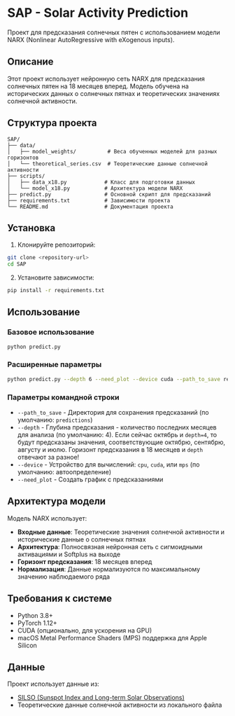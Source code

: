 # SAP - Solar Activity Prediction

Проект для предсказания солнечных пятен с использованием модели NARX (Nonlinear AutoRegressive with eXogenous inputs).

## Описание

Этот проект использует нейронную сеть NARX для предсказания солнечных пятен на 18 месяцев вперед. Модель обучена на исторических данных о солнечных пятнах и теоретических значениях солнечной активности.

## Структура проекта

```
SAP/
├── data/
│   ├── model_weights/          # Веса обученных моделей для разных горизонтов
│   └── theoretical_series.csv  # Теоретические данные солнечной активности
├── scripts/
│   ├── data_x18.py            # Класс для подготовки данных
│   └── model_x18.py           # Архитектура модели NARX
├── predict.py                 # Основной скрипт для предсказаний
├── requirements.txt           # Зависимости проекта
└── README.md                  # Документация проекта
```

## Установка

1. Клонируйте репозиторий:
```bash
git clone <repository-url>
cd SAP
```

2. Установите зависимости:
```bash
pip install -r requirements.txt
```

## Использование

### Базовое использование

```bash
python predict.py
```

### Расширенные параметры

```bash
python predict.py --depth 6 --need_plot --device cuda --path_to_save results
```

### Параметры командной строки

- `--path_to_save` - Директория для сохранения предсказаний (по умолчанию: `predictions`)
- `--depth` - Глубина предсказания - количество последних месяцев для анализа (по умолчанию: 4). Если сейчас октябрь и `depth=4`, то будут предсказаны значения, соответствующие октябрю, сентябрю, августу и июлю. Горизонт предсказания в 18 месяцев и `depth` отвечают за разное!
- `--device` - Устройство для вычислений: `cpu`, `cuda`, или `mps` (по умолчанию: автоопределение)
- `--need_plot` - Создать график с предсказаниями

## Архитектура модели

Модель NARX использует:
- **Входные данные**: Теоретические значения солнечной активности и исторические данные о солнечных пятнах
- **Архитектура**: Полносвязная нейронная сеть с сигмоидными активациями и Softplus на выходе
- **Горизонт предсказания**: 18 месяцев вперед
- **Нормализация**: Данные нормализуются по максимальному значению наблюдаемого ряда

## Требования к системе

- Python 3.8+
- PyTorch 1.12+
- CUDA (опционально, для ускорения на GPU)
- macOS Metal Performance Shaders (MPS) поддержка для Apple Silicon

## Данные

Проект использует данные из:
- [SILSO (Sunspot Index and Long-term Solar Observations)](https://www.sidc.be/SILSO/)
- Теоретические данные солнечной активности из локального файла
